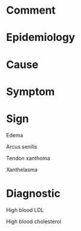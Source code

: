 # Comment

# Epidemiology

# Cause

# Symptom

# Sign

Edema

Arcus senilis

Tendon xanthoma

Xanthelasma

# Diagnostic

High blood LDL

High blood cholesterol
